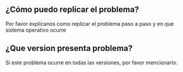 ## ¿Cómo puedo replicar el problema?
Por favor explicanos como replicar el problema paso a paso y en que sistema operativo ocurre
## ¿Que version presenta problema?
Si este problema ocurre en todas las versiones, por favor mencionarlo.
